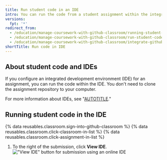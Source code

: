 ```yaml
---
title: Run student code in an IDE
intro: You can run the code from a student assignment within the integrated development environment (IDE) that you configured for the assignment.
versions:
  fpt: '*'
redirect_from:
  - /education/manage-coursework-with-github-classroom/running-student-code
  - /education/manage-coursework-with-github-classroom/run-student-code-in-an-online-ide
  - /education/manage-coursework-with-github-classroom/integrate-github-classroom-with-an-ide/run-student-code-in-an-online-ide
shortTitle: Run code in IDE
---
```


## About student code and IDEs

If you configure an integrated development environment (IDE) for an assignment, you can run the code within the IDE. You don't need to clone the assignment repository to your computer.

For more information about IDEs, see "[AUTOTITLE](/education/manage-coursework-with-github-classroom/integrate-github-classroom-with-an-ide/integrate-github-classroom-with-an-ide)."

## Running student code in the IDE 

{% data reusables.classroom.sign-into-github-classroom %}
{% data reusables.classroom.click-classroom-in-list %}
{% data reusables.classroom.click-assignment-in-list %}
1. To the right of the submission, click **View IDE**.
  !["View IDE" button for submission using an online IDE](/assets/images/help/classroom/assignments-click-view-ide.png)
